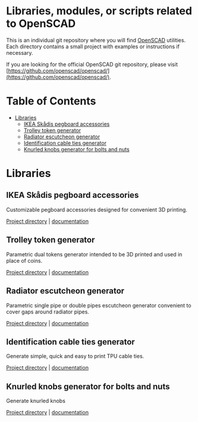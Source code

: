 # Libraries, modules, or scripts related to OpenSCAD 

This is an individual git repository where you will find [OpenSCAD](http://www.openscad.org/) utilities. Each directory contains a small project with examples or instructions if necessary.

If you are looking for the official OpenSCAD git repository, please visit [https://github.com/openscad/openscad/](https://github.com/openscad/openscad/).

# Table of Contents

- [Libraries](#libraries)
	- [IKEA Skådis pegboard accessories](#ikea-skådis-pegboard-accessories)
	- [Trolley token generator](#trolley-token-generator)
	- [Radiator escutcheon generator](#radiator-escutcheon-generator)
    - [Identification cable ties generator](#identification-cable-ties-generator)
    - [Knurled knobs generator for bolts and nuts](#knurled-knobs-generator-for-bolts-and-nuts)

# Libraries

## IKEA Skådis pegboard accessories

Customizable pegboard accessories designed for convenient 3D printing.

[Project directory](ikea_skadis_pegboard_accessories "dir") | [documentation](ikea_skadis_pegboard_accessories/ikea_skadis_demo.md "doc")

## Trolley token generator

Parametric dual tokens generator intended to be 3D printed and used in place of coins.

[Project directory](trolley_token "dir") | [documentation](trolley_token/parametric_trolley_token_demo.md "doc")

## Radiator escutcheon generator

Parametric single pipe or double pipes escutcheon generator convenient to cover gaps around radiator pipes.

[Project directory](escutcheon "dir") | [documentation](escutcheon/escutcheon_demo.md "doc")

## Identification cable ties generator

Generate simple, quick and easy to print TPU cable ties.

[Project directory](cabletie "dir") | [documentation](cabletie/cabletie_demo.md "doc")

## Knurled knobs generator for bolts and nuts

Generate knurled knobs

[Project directory](knurled_knob "dir") | [documentation](knurled_knob/knurled_knob_demo.md "doc")
